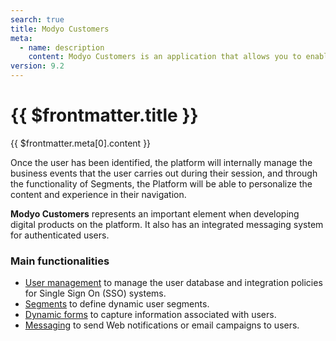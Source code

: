 ```yaml
---
search: true
title: Modyo Customers
meta:
  - name: description
    content: Modyo Customers is an application that allows you to enable user authentication for sites created in Modyo, either through its internal account registration system or through its business integrations to Single Sign On (SSO) systems. 
version: 9.2
---
```


# {{ $frontmatter.title }}

{{ $frontmatter.meta[0].content }}

Once the user has been identified, the platform will internally manage the business events that the user carries out during their session, and through the functionality of Segments, the Platform will be able to personalize the content and experience in their navigation.

**Modyo Customers** represents an important element when developing digital products on the platform. It also has an integrated messaging system for authenticated users.

### Main functionalities

- [User management](/en/platform/customers/realms.html) to manage the user database and integration policies for Single Sign On (SSO) systems.
- [Segments](/en/platform/customers/segments.html) to define dynamic user segments.
- [Dynamic forms](/en/platform/customers/forms.html) to capture information associated with users.
- [Messaging](/en/platform/customers/messaging.html) to send Web notifications or email campaigns to users.
